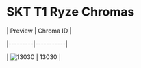# SKT T1 Ryze Chromas


| Preview | Chroma ID |

|---------|-----------|

| ![13030](https://raw.communitydragon.org/latest/plugins/rcp-be-lol-game-data/global/default/v1/champion-chroma-images/13/13030.png) | 13030 |